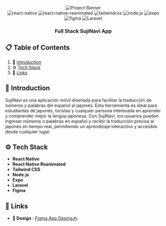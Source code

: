 <div align="center">

  <img src="https://i.postimg.cc/9XSfrbGW/Whats-App-Image-2024-08-09-at-8-08-27-PM.jpg" alt="Project Banner">
    



  <div>
    <img src="https://img.shields.io/badge/-React_Native-black?style=for-the-badge&logoColor=white&logo=react&color=61DAFB" alt="react-native" />
    <img src="https://img.shields.io/badge/-React_Native_Reanimated-black?style=for-the-badge&logoColor=white&logo=react&color=61DAFB" alt="react-native-reanimated" />
    <img src="https://img.shields.io/badge/-Tailwind_CSS-black?style=for-the-badge&logoColor=white&logo=tailwindcss&color=06B6D4" alt="tailwindcss" />
    <img src="https://img.shields.io/badge/-Node.js-black?style=for-the-badge&logoColor=white&logo=node.js&color=339933" alt="node.js" />
    <img src="https://img.shields.io/badge/-Expo-black?style=for-the-badge&logoColor=white&logo=expo&color=000020" alt="expo" />
    <img src="https://img.shields.io/badge/Figma-F24E1E?style=for-the-badge&logo=figma&logoColor=white" alt="figma" />
    <img src="	https://img.shields.io/badge/Laravel-FF2D20?style=for-the-badge&logo=laravel&logoColor=white" alt="Laravel" />          
  </div>

  <h3 align="center">Full Stack SujiNavi App</h3>
</div>

## 📋 Table of Contents

1. 🤖 [Introduction](#introduction)
2. ⚙️ [Tech Stack](#tech-stack)
3. 🔗 [Links](#links)

## <a name="introduction">🤖 Introduction</a>
SujiNavi es una aplicación móvil diseñada para facilitar la traducción de números y palabras del español al japonés. Esta herramienta es ideal para estudiantes de japonés, turistas y cualquier persona interesada en aprender y comprender mejor la lengua japonesa. Con SujiNavi, los usuarios pueden ingresar números o palabras en español y recibir la traducción precisa al japonés en tiempo real, permitiendo un aprendizaje interactivo y accesible desde cualquier lugar.

## <a name="tech-stack">⚙️ Tech Stack</a>
- **React Native**
- **React Native Reanimated**
- **Tailwind CSS**
- **Node.js**
- **Expo**
- **Laravel**
- **Figma**

## <a name="links">🔗 Links</a>
- **🎨 Design** : [Figma App Desing✍](https://www.figma.com/design/ub15DLaEqyRc6yeEbpGg46/Expo-Boulders?node-id=0-1&t=OzUyQ6KLuwWZx47s-1)
